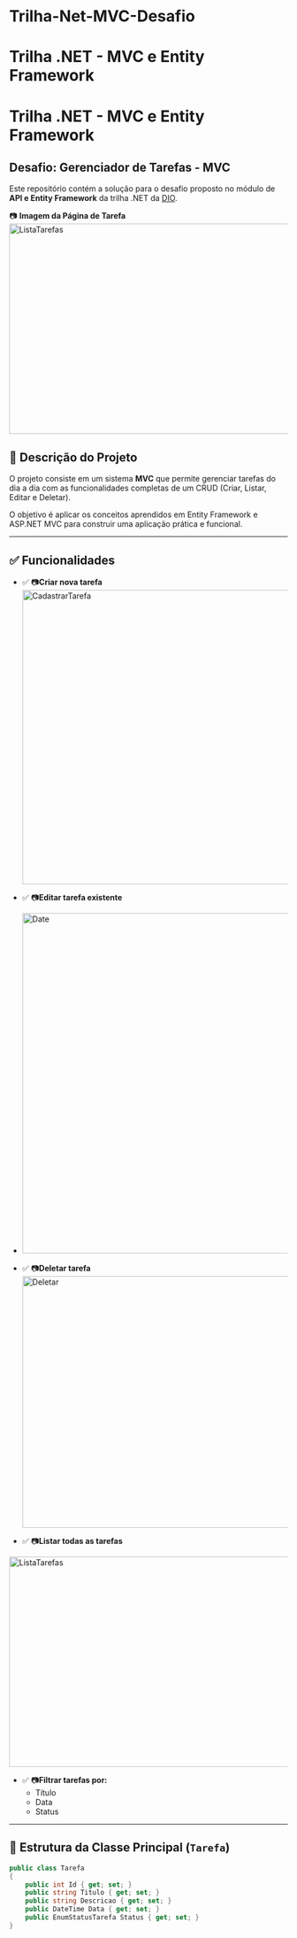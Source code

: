 # Trilha-Net-MVC-Desafio
# Trilha .NET - MVC e Entity Framework

# Trilha .NET - MVC e Entity Framework

## Desafio: Gerenciador de Tarefas - MVC

Este repositório contém a solução para o desafio proposto no módulo de **API e Entity Framework** da trilha .NET da [DIO](https://web.dio.me).

📷 **Imagem da Página de Tarefa**
<img width="1220" height="380" alt="ListaTarefas" src="https://github.com/user-attachments/assets/38673881-b229-46ca-b543-530faf6d5622" />

## 📌 Descrição do Projeto

O projeto consiste em um sistema **MVC** que permite gerenciar tarefas do dia a dia com as funcionalidades completas de um CRUD (Criar, Listar, Editar e Deletar).

O objetivo é aplicar os conceitos aprendidos em Entity Framework e ASP.NET MVC para construir uma aplicação prática e funcional.

---

## ✅ Funcionalidades

- ✅ 📷**Criar nova tarefa**
  <img width="631" height="532" alt="CadastrarTarefa" src="https://github.com/user-attachments/assets/4045c210-f909-409d-9511-364530652c36" />

- ✅ 📷**Editar tarefa existente**
- <img width="840" height="615" alt="Date" src="https://github.com/user-attachments/assets/013703d8-8bd3-4514-b2aa-18da6cdafa1e" />

- ✅ 📷**Deletar tarefa**
  <img width="877" height="455" alt="Deletar" src="https://github.com/user-attachments/assets/150e310a-29dc-4fe6-93b7-1ada53be70a1" />

- ✅ 📷**Listar todas as tarefas**
 <img width="1220" height="380" alt="ListaTarefas" src="https://github.com/user-attachments/assets/09fb52e8-a676-408f-b1ea-d9fb2fb11d69" />

- ✅ 📷**Filtrar tarefas por:**
  - Título
  - Data
  - Status

---

## 🧱 Estrutura da Classe Principal (`Tarefa`)

```csharp
public class Tarefa
{
    public int Id { get; set; }
    public string Titulo { get; set; }
    public string Descricao { get; set; }
    public DateTime Data { get; set; }
    public EnumStatusTarefa Status { get; set; }
}


